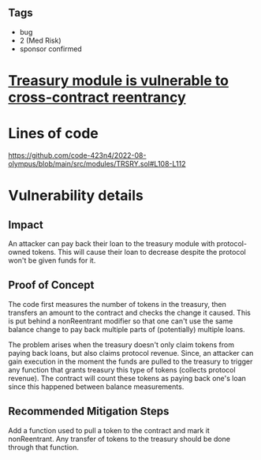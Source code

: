 ## Tags

- bug
- 2 (Med Risk)
- sponsor confirmed

# [Treasury module is vulnerable to cross-contract reentrancy](https://github.com/code-423n4/2022-08-olympus-findings/issues/426) 

# Lines of code

https://github.com/code-423n4/2022-08-olympus/blob/main/src/modules/TRSRY.sol#L108-L112


# Vulnerability details

## Impact
An attacker can pay back their loan to the treasury module with protocol-owned tokens. This will cause their loan to decrease despite the protocol won't be given funds for it.

## Proof of Concept
The code first measures the number of tokens in the treasury, then transfers an amount to the contract and checks the change it caused. This is put behind a nonReentrant modifier so that one can't use the same balance change to pay back multiple parts of (potentially) multiple loans.

The problem arises when the treasury doesn't only claim tokens from paying back loans, but also claims protocol revenue. Since, an attacker can gain execution in the moment the funds are pulled to the treasury to trigger any function that grants treasury this type of tokens (collects protocol revenue). The contract will count these tokens as paying back one's loan since this happened between balance measurements.

## Recommended Mitigation Steps
Add a function used to pull a token to the contract and mark it nonReentrant. Any transfer of tokens to the treasury should be done through that function.